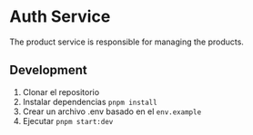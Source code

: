 # Auth Service
The product service is responsible for managing the products.

## Development
1. Clonar el repositorio
2. Instalar dependencias `pnpm install`
3. Crear un archivo .env basado en el `env.example`
4. Ejecutar `pnpm start:dev`
